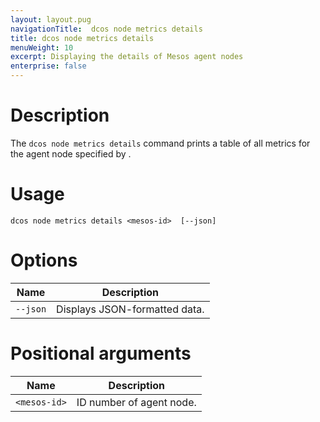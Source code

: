 ```yaml
---
layout: layout.pug
navigationTitle:  dcos node metrics details
title: dcos node metrics details
menuWeight: 10
excerpt: Displaying the details of Mesos agent nodes
enterprise: false
---
```


# Description

The `dcos node metrics details` command prints a table of all metrics for the agent node specified by <mesos-id>.

# Usage

```
dcos node metrics details <mesos-id>  [--json]
```

# Options

| Name |  Description |
|---------|-------------|
| `--json`   |   Displays JSON-formatted data. |

# Positional arguments

| Name |  Description |
|---------|-------------|
| `<mesos-id>` | ID number of agent node.

